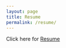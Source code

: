 ```yaml
---
layout: page
title: Resume
permalink: /resume/
---
```


Click here for [Resume](https://drive.google.com/open?id=0BylH0O3asodOczl6aW9iME1DYlU)
